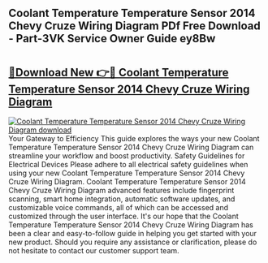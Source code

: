 ## Coolant Temperature Temperature Sensor 2014 Chevy Cruze Wiring Diagram PDf Free Download - Part-3VK Service Owner Guide ey8Bw

# <h2><a href="http://dfsae5.blite.top/?on=Coolant+Temperature+Temperature+Sensor+2014+Chevy+Cruze+Wiring+Diagram">🔗Download New 👉🔴 Coolant Temperature Temperature Sensor 2014 Chevy Cruze Wiring Diagram</a></h2>

[![Coolant Temperature Temperature Sensor 2014 Chevy Cruze Wiring Diagram download](https://i.imgur.com/lujVjoI.png)](http://dfsae5.blite.top/?on=Coolant+Temperature+Temperature+Sensor+2014+Chevy+Cruze+Wiring+Diagram)
Your Gateway to Efficiency This guide explores the ways your new Coolant Temperature Temperature Sensor 2014 Chevy Cruze Wiring Diagram can streamline your workflow and boost productivity. Safety Guidelines for Electrical Devices Please adhere to all electrical safety guidelines when using your new Coolant Temperature Temperature Sensor 2014 Chevy Cruze Wiring Diagram. Coolant Temperature Temperature Sensor 2014 Chevy Cruze Wiring Diagram advanced features include fingerprint scanning, smart home integration, automatic software updates, and customizable voice commands, all of which can be accessed and customized through the user interface. It's our hope that the Coolant Temperature Temperature Sensor 2014 Chevy Cruze Wiring Diagram has been a clear and easy-to-follow guide in helping you get started with your new product. Should you require any assistance or clarification, please do not hesitate to contact our customer support team.
